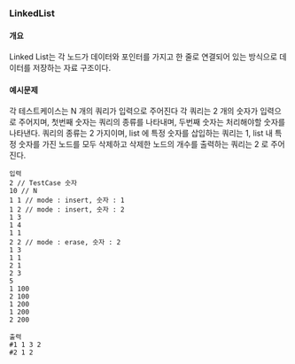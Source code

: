 ### LinkedList

#### 개요
Linked List는 각 노드가 데이터와 포인터를 가지고 한 줄로 연결되어 있는 방식으로 데이터를 저장하는 자료 구조이다.
#### 예시문제
각 테스트케이스는 N 개의 쿼리가 입력으로 주어진다
각 쿼리는 2 개의 숫자가 입력으로 주어지며, 첫번째 숫자는 쿼리의 종류를 나타내며, 두번째 숫자는 처리해야할 숫자를 나타낸다.
쿼리의 종류는 2 가지이며, list 에 특정 숫자를 삽입하는 쿼리는 1, list 내 특정 숫자를 가진 노드를 모두 삭제하고 삭제한 노드의 개수를 출력하는 쿼리는 2 로 주어진다.
```
입력
2 // TestCase 숫자
10 // N
1 1 // mode : insert, 숫자 : 1
1 2 // mode : insert, 숫자 : 2
1 3
1 4
1 1
2 2 // mode : erase, 숫자 : 2
1 3
1 1
2 1
2 3
5
1 100
2 100
1 200
1 200
2 200
```
```
출력
#1 1 3 2
#2 1 2
```